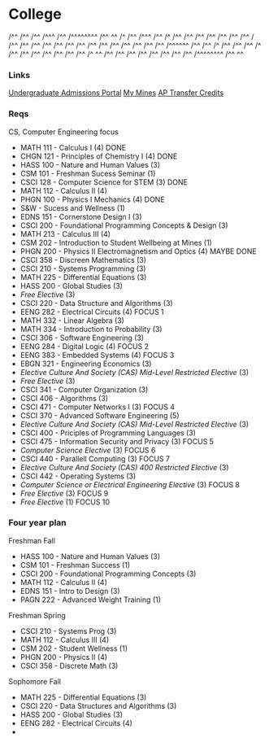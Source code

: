 # College

/^^       /^^ /^^ /^^^     /^^ /^^^^^^^^   /^^ ^^
/^ /^^   /^^^ /^^ /^ /^^   /^^ /^^       /^^    /^^
/^^ /^^ / /^^ /^^ /^^ /^^  /^^ /^^        /^^
/^^  /^^  /^^ /^^ /^^  /^^ /^^ /^^^^^^      /^^
/^^   /^  /^^ /^^ /^^   /^ /^^ /^^             /^^
/^^       /^^ /^^ /^^    /^ ^^ /^^       /^^    /^^
/^^       /^^ /^^ /^^      /^^ /^^^^^^^^   /^^ ^^

### Links

[Undergraduate Admissions Portal](https://apply.mines.edu/apply/status)
[My Mines](my.mines.edu)
[AP Transfer Credits](https://www.mines.edu/registrar/ap-credit/)

### Reqs

CS, Computer Engineering focus
- MATH 111 - Calculus I (4) DONE
- CHGN 121 - Principles of Chemistry I (4) DONE
- HASS 100 - Nature and Human Values (3)
- CSM  101 - Freshman Sucess Seminar (1)
- CSCI 128 - Computer Science for STEM (3) DONE
- MATH 112 - Calculus II (4)
- PHGN 100 - Physics I Mechanics (4) DONE
- S&W      - Sucess and Wellness (1)
- EDNS 151 - Cornerstone Design I (3)
- CSCI 200 - Foundational Programming Concepts & Design (3)
- MATH 213 - Calculus III (4)
- CSM  202 - Introduction to Student Wellbeing at Mines (1)
- PHGN 200 - Physics II Electromagnetism and Optics (4) MAYBE DONE
- CSCI 358 - Discreen Mathematics (3) 
- CSCI 210 - Systems Programming (3)
- MATH 225 - Differential Equations (3)
- HASS 200 - Global Studies (3)
- *Free Elective* (3)
- CSCI 220 - Data Structure and Algorithms (3)
- EENG 282 - Electrical Circuits (4) FOCUS 1
- MATH 332 - Linear Algebra (3)
- MATH 334 - Introduction to Probability (3)
- CSCI 306 - Software Engineering (3)
- EENG 284 - Digital Logic (4) FOCUS 2
- EENG 383 - Embedded Systems (4) FOCUS 3
- EBGN 321 - Engineering Economics (3)
- *Elective Culture And Society (CAS) Mid-Level Restricted Elective* (3)
- *Free Elective* (3)
- CSCI 341 - Computer Organization (3)
- CSCI 406 - Algorithms (3)
- CSCI 471 - Computer Networks I (3) FOCUS 4
- CSCI 370 - Advanced Software Engineering (5)
- *Elective Culture And Society (CAS) Mid-Level Restricted Elective* (3)
- CSCI 400 - Priciples of Programming Languages (3)
- CSCI 475 - Information Security and Privacy (3) FOCUS 5
- *Computer Science Elective* (3) FOCUS 6
- CSCI 440 - Parallell Computing (3) FOCUS 7
- *Elective Culture And Society (CAS) 400 Restricted Elective* (3)
- CSCI 442 - Operating Systems (3)
- *Computer Science or Electrical Engineering Elective* (3) FOCUS 8
- *Free Elective* (3) FOCUS 9
- *Free Elective* (1) FOCUS 10

### Four year plan

Freshman Fall
- HASS 100 - Nature and Human Values (3)
- CSM 101 - Freshman Success (1)
- CSCI 200 - Foundational Programming Concepts (3)
- MATH 112 - Calculus II (4)
- EDNS 151 - Intro to Design (3)
- PAGN 222 - Advanced Weight Training (1)

Freshman Spring
- CSCI 210 - Systems Prog (3)
- MATH 112 - Calculus III (4)
- CSM 202 - Student Wellness (1)
- PHGN 200 - Physics II (4)
- CSCI 358 - Discrete Math (3)

Sophomore Fall
- MATH 225 - Differential Equations (3)
- CSCI 220 - Data Structures and Algorithms (3)
- HASS 200 - Global Studies (3)
- EENG 282 - Electrical Circuits (4)
- 
